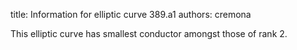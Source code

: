 title: Information for elliptic curve 389.a1
authors:
    cremona

This elliptic curve has smallest conductor amongst those of rank 2.
